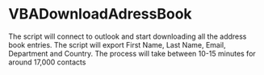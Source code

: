 # VBADownloadAdressBook
The script will connect to outlook and start downloading all the address book entries. 
The script will export First Name, Last Name, Email, Department and Country. 
The process will take between 10-15 minutes for around 17,000 contacts
